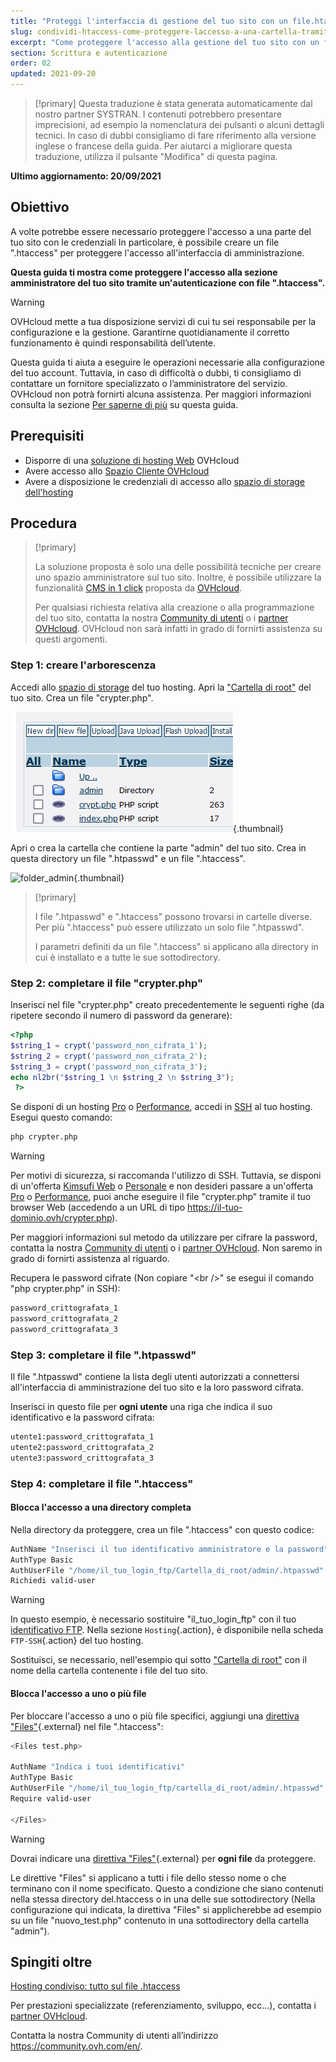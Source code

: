 ```yaml
---
title: "Proteggi l'interfaccia di gestione del tuo sito con un file.htaccess"
slug: condividi-htaccess-come-proteggere-laccesso-a-una-cartella-tramite-autenticazione
excerpt: "Come proteggere l'accesso alla gestione del tuo sito con un file .htaccess"
section: Scrittura e autenticazione
order: 02
updated: 2021-09-20
---
```


> [!primary]
> Questa traduzione è stata generata automaticamente dal nostro partner SYSTRAN. I contenuti potrebbero presentare imprecisioni, ad esempio la nomenclatura dei pulsanti o alcuni dettagli tecnici. In caso di dubbi consigliamo di fare riferimento alla versione inglese o francese della guida. Per aiutarci a migliorare questa traduzione, utilizza il pulsante "Modifica" di questa pagina.
>

**Ultimo aggiornamento: 20/09/2021**

## Obiettivo

A volte potrebbe essere necessario proteggere l'accesso a una parte del tuo sito con le credenziali In particolare, è possibile creare un file ".htaccess" per proteggere l'accesso all'interfaccia di amministrazione.

**Questa guida ti mostra come proteggere l'accesso alla sezione amministratore del tuo sito tramite un'autenticazione con file ".htaccess".**

> [!warning]
>
> OVHcloud mette a tua disposizione servizi di cui tu sei responsabile per la configurazione e la gestione. Garantirne quotidianamente il corretto funzionamento è quindi responsabilità dell’utente.
>
> Questa guida ti aiuta a eseguire le operazioni necessarie alla configurazione del tuo account. Tuttavia, in caso di difficoltà o dubbi, ti consigliamo di contattare un fornitore specializzato o l’amministratore del servizio. OVHcloud non potrà fornirti alcuna assistenza. Per maggiori informazioni consulta la sezione [Per saperne di più](#gofurther) su questa guida.
>

## Prerequisiti

- Disporre di una [soluzione di hosting Web](https://www.ovhcloud.com/it/web-hosting/) OVHcloud
- Avere accesso allo [Spazio Cliente OVHcloud](https://www.ovh.com/auth/?action=gotomanager&from=https://www.ovh.it/&ovhSubsidiary=it)
- Avere a disposizione le credenziali di accesso allo [spazio di storage dell'hosting](../accedere-spazio-storage-ftp-hosting-web/)

## Procedura

> [!primary]
>
> La soluzione proposta è solo una delle possibilità tecniche per creare uno spazio amministratore sul tuo sito. Inoltre, è possibile utilizzare la funzionalità [CMS in 1 click](../hosting_condiviso_guida_ai_moduli_degli_hosting_condivisi/) proposta da [OVHcloud](https://www.ovhcloud.com/it/).
>
> Per qualsiasi richiesta relativa alla creazione o alla programmazione del tuo sito, contatta la nostra [Community di utenti](https://community.ovh.com/en/) o i [partner OVHcloud](https://partner.ovhcloud.com/it/directory/). OVHcloud non sarà infatti in grado di fornirti assistenza su questi argomenti.
>

### Step 1: creare l'arborescenza

Accedi allo [spazio di storage](../accedere-spazio-storage-ftp-hosting-web/) del tuo hosting. Apri la ["Cartella di root"](../configurare-un-multisito-su-un-hosting-web/#step-21-aggiungere-un-dominio-registrato-in-ovhcloud) del tuo sito.
Crea un file "crypter.php".

![root_folder](images/root_folder.png){.thumbnail}

Apri o crea la cartella che contiene la parte "admin" del tuo sito. Crea in questa directory un file ".htpasswd" e un file ".htaccess".

![folder_admin](images/folder_admin.png){.thumbnail}

> [!primary]
>
> I file ".htpasswd" e ".htaccess" possono trovarsi in cartelle diverse. Per più ".htaccess" può essere utilizzato un solo file ".htpasswd".
>
> I parametri definiti da un file ".htaccess" si applicano alla directory in cui è installato e a tutte le sue sottodirectory.
>

### Step 2: completare il file "crypter.php"

Inserisci nel file "crypter.php" creato precedentemente le seguenti righe (da ripetere secondo il numero di password da generare):

```php
<?php
$string_1 = crypt('password_non_cifrata_1');
$string_2 = crypt('password_non_cifrata_2');
$string_3 = crypt('password_non_cifrata_3');
echo nl2br("$string_1 \n $string_2 \n $string_3");
 ?>
```

Se disponi di un hosting [Pro](https://www.ovhcloud.com/it/web-hosting/professional-offer/) o [Performance](https://www.ovhcloud.com/it/web-hosting/performance-offer/), accedi in [SSH](../hosting_condiviso_il_protocollo_ssh/) al tuo hosting. Esegui questo comando:

```bash
php crypter.php
```

> [!warning]
>
> Per motivi di sicurezza, si raccomanda l'utilizzo di SSH. Tuttavia, se disponi di un'offerta [Kimsufi Web](https://www.kimsufi.com/it/) o [Personale](https://www.ovhcloud.com/it/web-hosting/personal-offer/) e non desideri passare a un'offerta [Pro](https://www.ovhcloud.com/it/web-hosting/professional-offer/) o [Performance](https://www.ovhcloud.com/it/web-hosting/performance-offer/), puoi anche eseguire il file "crypter.php" tramite il tuo browser Web (accedendo a un URL di tipo https://il-tuo-dominio.ovh/crypter.php).
>
> Per maggiori informazioni sul metodo da utilizzare per cifrare la password, contatta la nostra [Community di utenti](https://community.ovh.com/en/) o i [partner OVHcloud](https://partner.ovhcloud.com/it/directory/). Non saremo in grado di fornirti assistenza al riguardo.
>

Recupera le password cifrate (Non copiare "&#60;br />" se esegui il comando "php crypter.php" in SSH):

```bash
password_crittografata_1
password_crittografata_2
password_crittografata_3
```

### Step 3: completare il file ".htpasswd"

Il file ".htpasswd" contiene la lista degli utenti autorizzati a connettersi all'interfaccia di amministrazione del tuo sito e la loro password cifrata.

Inserisci in questo file per **ogni utente** una riga che indica il suo identificativo e la password cifrata:

```bash
utente1:password_crittografata_1
utente2:password_crittografata_2
utente3:password_crittografata_3
```

### Step 4: completare il file ".htaccess"

#### Blocca l'accesso a una directory completa

Nella directory da proteggere, crea un file ".htaccess" con questo codice:

```bash
AuthName "Inserisci il tuo identificativo amministratore e la password"
AuthType Basic
AuthUserFile "/home/il_tuo_login_ftp/Cartella_di_root/admin/.htpasswd"
Richiedi valid-user
```

> [!warning]
>
> In questo esempio, è necessario sostituire "il_tuo_login_ftp" con il tuo [identificativo FTP](../accedere-spazio-storage-ftp-hosting-web/#step-1-recupera-i-dati-necessari-a-effettuare-laccesso). Nella sezione `Hosting`{.action}, è disponibile nella scheda `FTP-SSH`{.action} del tuo hosting.
>
> Sostituisci, se necessario, nell'esempio qui sotto ["Cartella di root"](../configurare-un-multisito-su-un-hosting-web/#step-21-aggiungere-un-dominio-registrato-in-ovhcloud) con il nome della cartella contenente i file del tuo sito.
>

#### Blocca l'accesso a uno o più file

Per bloccare l'accesso a uno o più file specifici, aggiungi una [direttiva "Files"](https://httpd.apache.org/docs/2.4/en/mod/core.html#files){.external} nel file ".htaccess":

```bash
<Files test.php>

AuthName "Indica i tuoi identificativi"
AuthType Basic
AuthUserFile "/home/il_tuo_login_ftp/cartella_di_root/admin/.htpasswd"
Require valid-user

</Files>
```

> [!warning]
>
> Dovrai indicare una [direttiva "Files"](https://httpd.apache.org/docs/2.4/en/mod/core.html#files){.external} per **ogni file** da proteggere.
>
> Le direttive "Files" si applicano a tutti i file dello stesso nome o che terminano con il nome specificato. Questo a condizione che siano contenuti nella stessa directory del.htaccess o in una delle sue sottodirectory (Nella configurazione qui indicata, la direttiva "Files" si applicherebbe ad esempio su un file "nuovo_test.php" contenuto in una sottodirectory della cartella "admin").
>

## Spingiti oltre <a name="gofurther"></a>

[Hosting condiviso: tutto sul file .htaccess](../hosting_condiviso_tutto_sul_file_htaccess/)

Per prestazioni specializzate (referenziamento, sviluppo, ecc...), contatta i [partner OVHcloud](https://partner.ovhcloud.com/it/directory/).

Contatta la nostra Community di utenti all’indirizzo <https://community.ovh.com/en/>.
